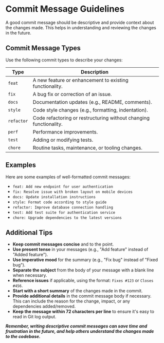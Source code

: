 # Commit Message Guidelines

A good commit message should be descriptive and provide context about the changes made. This helps in understanding and reviewing the changes in the future.

## Commit Message Types

Use the following commit types to describe your changes:

| Type       | Description                                                       |
| ---------- | ----------------------------------------------------------------- |
| `feat`     | A new feature or enhancement to existing functionality.           |
| `fix`      | A bug fix or correction of an issue.                              |
| `docs`     | Documentation updates (e.g., README, comments).                   |
| `style`    | Code style changes (e.g., formatting, indentation).               |
| `refactor` | Code refactoring or restructuring without changing functionality. |
| `perf`     | Performance improvements.                                         |
| `test`     | Adding or modifying tests.                                        |
| `chore`    | Routine tasks, maintenance, or tooling changes.                   |

## Examples

Here are some examples of well-formatted commit messages:

- `feat: Add new endpoint for user authentication`
- `fix: Resolve issue with broken layout on mobile devices`
- `docs: Update installation instructions`
- `style: Format code according to style guide`
- `refactor: Improve database connection handling`
- `test: Add test suite for authentication service`
- `chore: Upgrade dependencies to the latest versions`

## Additional Tips

- **Keep commit messages concise** and to the point.
- **Use present tense** in your messages (e.g., "Add feature" instead of "Added feature").
- **Use imperative mood** for the summary (e.g., "Fix bug" instead of "Fixed bug").
- **Separate the subject** from the body of your message with a blank line when necessary.
- **Reference issues** if applicable, using the format: `Fixes #123` or `Closes #456`.
- **Start with a short summary** of the changes made in the commit.
- **Provide additional details** in the commit message body if necessary. This can include the reason for the change, impact, or any dependencies added/removed.
- **Keep the message within 72 characters per line** to ensure it's easy to read in Git log output.

**_Remember, writing descriptive commit messages can save time and frustration in the future, and help others understand the changes made to the codebase._**
